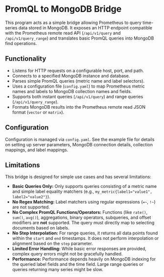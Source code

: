 # PromQL to MongoDB Bridge

This program acts as a simple bridge allowing Prometheus to query time-series data stored in MongoDB. It exposes an HTTP endpoint compatible with the Prometheus remote read API (`/api/v1/query` and `/api/v1/query_range`) and translates basic PromQL queries into MongoDB find operations.

## Functionality

*   Listens for HTTP requests on a configurable host, port, and path.
*   Connects to a specified MongoDB instance and database.
*   Parses simple PromQL queries (metric name and label selectors).
*   Uses a configuration file (`config.yaml`) to map Prometheus metric names and labels to MongoDB collection names and fields.
*   Supports both instant queries (`/api/v1/query`) and range queries (`/api/v1/query_range`).
*   Formats MongoDB results into the Prometheus remote read JSON format (`vector` or `matrix`).

## Configuration

Configuration is managed via `config.yaml`. See the example file for details on setting up server parameters, MongoDB connection details, collection mappings, and label mappings.

## Limitations

This bridge is designed for simple use cases and has several limitations:

*   **Basic Queries Only:** Only supports queries consisting of a metric name and simple label equality matchers (e.g., `my_metric{label1="value1", label2="value2"}`).
*   **No Regex Matching:** Label matchers using regular expressions (`=~`, `!~`) are not supported.
*   **No Complex PromQL Functions/Operators:** Functions (like `rate()`, `sum()`, `avg()`), aggregations, binary operators, subqueries, and offset modifiers are **not** supported. The query must directly map to selecting documents based on labels.
*   **No Step Interpolation:** For range queries, it returns all data points found within the `start` and `end` timestamps. It does not perform interpolation or alignment based on the `step` parameter.
*   **Limited Error Handling:** While basic error responses are provided, complex query errors might not be gracefully handled.
*   **Performance:** Performance depends heavily on MongoDB indexing for the queried label fields and the time field. Large range queries or queries returning many series might be slow.